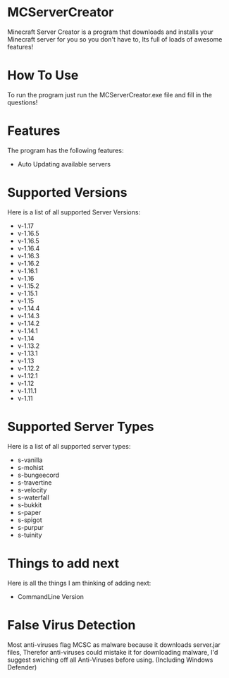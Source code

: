 # MCServerCreator
Minecraft Server Creator is a program that downloads and installs your Minecraft server for you so you don't have to,
Its full of loads of awesome features!

# How To Use
To run the program just run the MCServerCreator.exe file and fill in the questions!

# Features
The program has the following features:
- Auto Updating available servers

# Supported Versions
Here is a list of all supported Server Versions:
- v-1.17
- v-1.16.5
- v-1.16.5
- v-1.16.4
- v-1.16.3
- v-1.16.2
- v-1.16.1
- v-1.16
- v-1.15.2
- v-1.15.1
- v-1.15
- v-1.14.4
- v-1.14.3
- v-1.14.2
- v-1.14.1
- v-1.14
- v-1.13.2
- v-1.13.1
- v-1.13
- v-1.12.2
- v-1.12.1
- v-1.12
- v-1.11.1
- v-1.11

# Supported Server Types
Here is a list of all supported server types:
- s-vanilla
- s-mohist
- s-bungeecord
- s-travertine
- s-velocity
- s-waterfall
- s-bukkit
- s-paper
- s-spigot
- s-purpur
- s-tuinity

# Things to add next
Here is all the things I am thinking of adding next:
- CommandLine Version

# False Virus Detection
Most anti-viruses flag MCSC as malware because it downloads server.jar files, Therefor anti-viruses could mistake it for
downloading malware, I'd suggest swiching off all Anti-Viruses before using. (Including Windows Defender)

